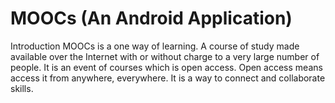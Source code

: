 # MOOCs (An Android Application)
Introduction
MOOCs is a one way of learning. A course of study made available over the Internet with or without charge to a very large number of people. It is an event of courses which is open access. Open access means access it from anywhere, everywhere. It is a way to connect and collaborate skills.
